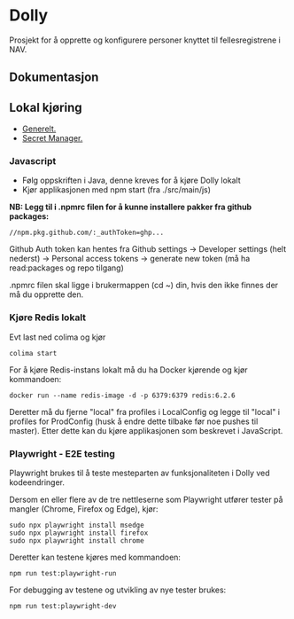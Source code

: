# Dolly

Prosjekt for å opprette og konfigurere personer knyttet til fellesregistrene i NAV.

## Dokumentasjon

## Lokal kjøring
* [Generelt.](../../docs/local_general.md)
* [Secret Manager.](../../docs/local_secretmanager.md)

### Javascript

- Følg oppskriften i Java, denne kreves for å kjøre Dolly lokalt
- Kjør applikasjonen med npm start (fra ./src/main/js)

**NB: Legg til i .npmrc filen for å kunne installere pakker fra github packages:**

```
//npm.pkg.github.com/:_authToken=ghp...
```

Github Auth token kan hentes fra Github settings -> Developer settings (helt nederst) -> Personal access tokens ->
generate new token (må ha read:packages og repo tilgang)

.npmrc filen skal ligge i brukermappen (cd ~) din, hvis den ikke finnes der må du opprette den.

### Kjøre Redis lokalt

Evt last ned colima og kjør

```
colima start
```

For å kjøre Redis-instans lokalt må du ha Docker kjørende og kjør kommandoen:

```
docker run --name redis-image -d -p 6379:6379 redis:6.2.6
```

Deretter må du fjerne "local" fra profiles i LocalConfig og legge til "local" i profiles for ProdConfig (husk å endre
dette tilbake
før noe pushes til master). Etter dette kan du kjøre applikasjonen som beskrevet i JavaScript.

### Playwright - E2E testing

Playwright brukes til å teste mesteparten av funksjonaliteten i Dolly ved kodeendringer.

Dersom en eller flere av de tre nettleserne som Playwright utfører tester på mangler (Chrome, Firefox og Edge), kjør:

```
sudo npx playwright install msedge
sudo npx playwright install firefox
sudo npx playwright install chrome
```

Deretter kan testene kjøres med kommandoen:

```
npm run test:playwright-run
```

For debugging av testene og utvikling av nye tester brukes:

```
npm run test:playwright-dev
```

